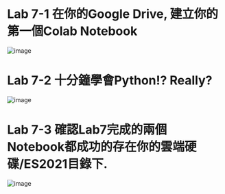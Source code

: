 # Lab 7-1 在你的Google Drive, 建立你的第一個Colab Notebook 

![image](https://user-images.githubusercontent.com/89329256/141665681-6a151276-c371-42c9-b948-d7422f11c08f.png)

# Lab 7-2 十分鐘學會Python!? Really?

![image](https://user-images.githubusercontent.com/89329256/141665811-68c475b6-a26e-4b54-b830-eaeb93c823b9.png)

# Lab 7-3 確認Lab7完成的兩個Notebook都成功的存在你的雲端硬碟/ES2021目錄下.

![image](https://user-images.githubusercontent.com/89329256/141665941-22371c74-7299-40b1-9b7b-ca9eb495f087.png)
